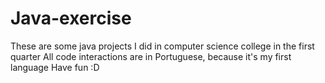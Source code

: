 # Java-exercise
These are some java projects I did in computer science college in the first quarter
All code interactions are in Portuguese, because it's my first language
Have fun :D
